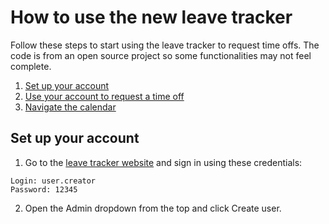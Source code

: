 # How to use the new leave tracker
Follow these steps to start using the leave tracker to request time offs. The code is from an open source project so some functionalities may not feel complete. 
 1. [Set up your account](#Setup)
 2. [Use your account to request a time off](http://example.com/)
 3. [Navigate the calendar](http://example.com/) 

## <a name="Setup"></a> Set up your account

 1. Go to the [leave tracker website](http://leavemanager.altumview.com/jorani) and sign in using these credentials:
```
Login: user.creator 
Password: 12345
```

 2. Open the Admin dropdown from the top and click Create user.

<!--stackedit_data:
eyJoaXN0b3J5IjpbMTE5MzM2MzA0MiwtMTA1MjIwNDk0MCwxOD
Q3MzY2NjI0LDE1OTQ5NDYxODQsLTYwMzg3MzEwLC0xMTIyNTcz
MzE2LDUyNTg2NjYxNiwtNTMxNjE1MjgzLC01MTA5NDQyNjQsLT
E1OTk5MTYwMjEsODY5MzIzMjQ2XX0=
-->